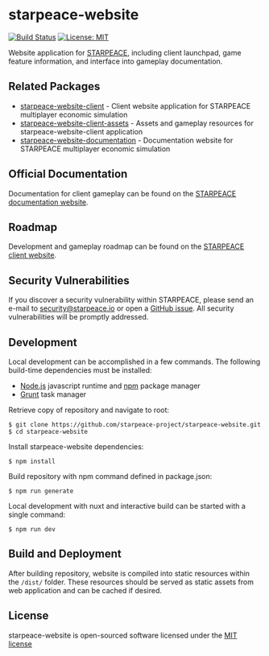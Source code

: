 
# starpeace-website

[![Build Status](https://travis-ci.org/starpeace-project/starpeace-website.svg)](https://travis-ci.org/starpeace-project/starpeace-website)
[![License: MIT](https://img.shields.io/badge/License-MIT-yellow.svg)](https://opensource.org/licenses/MIT)

Website application for [STARPEACE](https://www.starpeace.io), including client launchpad, game feature information, and interface into gameplay documentation.

## Related Packages

* [starpeace-website-client](https://github.com/starpeace-project/starpeace-website-client) - Client website application for STARPEACE multiplayer economic simulation
* [starpeace-website-client-assets](https://github.com/starpeace-project/starpeace-website-client-assets) - Assets and gameplay resources for starpeace-website-client application
* [starpeace-website-documentation](https://github.com/starpeace-project/starpeace-website-documentation) - Documentation website for STARPEACE multiplayer economic simulation

## Official Documentation

Documentation for client gameplay can be found on the [STARPEACE documentation website](https://docs.starpeace.io).

## Roadmap

Development and gameplay roadmap can be found on the [STARPEACE client website](https://client.starpeace.io/release).

## Security Vulnerabilities

If you discover a security vulnerability within STARPEACE, please send an e-mail to security@starpeace.io or open a [GitHub issue](https://github.com/starpeace-project/starpeace-website/issues). All security vulnerabilities will be promptly addressed.

## Development

Local development can be accomplished in a few commands. The following build-time dependencies must be installed:

* [Node.js](https://nodejs.org/en/) javascript runtime and [npm](https://www.npmjs.com/get-npm) package manager
* [Grunt](https://gruntjs.com/) task manager

Retrieve copy of repository and navigate to root:

```
$ git clone https://github.com/starpeace-project/starpeace-website.git
$ cd starpeace-website
```

Install starpeace-website dependencies:

```
$ npm install
```

Build repository with npm command defined in package.json:

```
$ npm run generate
```

Local development with nuxt and interactive build can be started with a single command:

```
$ npm run dev
```

## Build and Deployment

After building repository, website is compiled into static resources within the ```/dist/``` folder. These resources should be served as static assets from web application and can be cached if desired.

## License

starpeace-website is open-sourced software licensed under the [MIT license](http://opensource.org/licenses/MIT)
